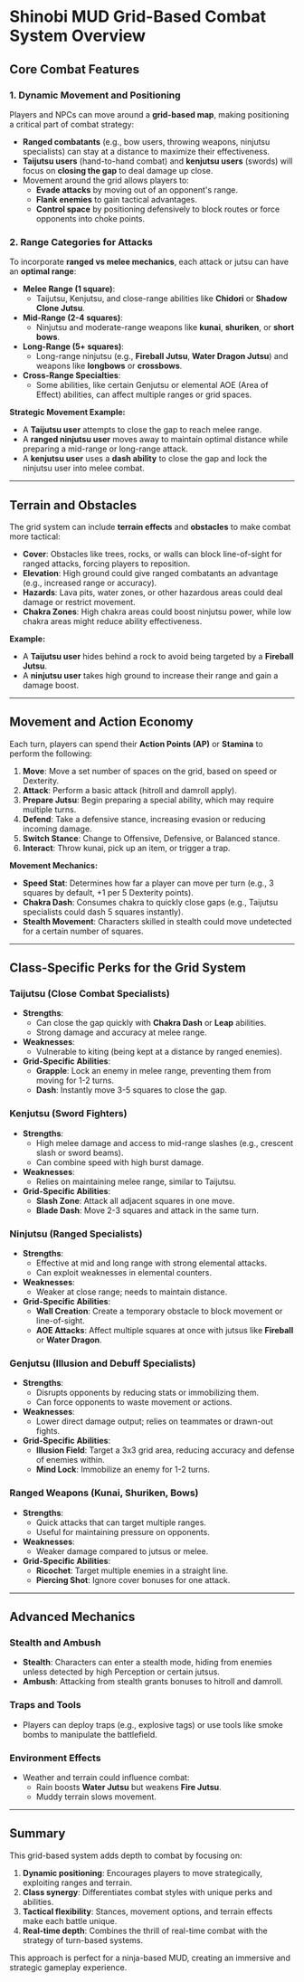 # Shinobi MUD Grid-Based Combat System Overview

## Core Combat Features

### 1. Dynamic Movement and Positioning
Players and NPCs can move around a **grid-based map**, making positioning a critical part of combat strategy:
- **Ranged combatants** (e.g., bow users, throwing weapons, ninjutsu specialists) can stay at a distance to maximize their effectiveness.
- **Taijutsu users** (hand-to-hand combat) and **kenjutsu users** (swords) will focus on **closing the gap** to deal damage up close.
- Movement around the grid allows players to:
  - **Evade attacks** by moving out of an opponent's range.
  - **Flank enemies** to gain tactical advantages.
  - **Control space** by positioning defensively to block routes or force opponents into choke points.

### 2. Range Categories for Attacks
To incorporate **ranged vs melee mechanics**, each attack or jutsu can have an **optimal range**:
- **Melee Range (1 square)**:
  - Taijutsu, Kenjutsu, and close-range abilities like **Chidori** or **Shadow Clone Jutsu**.
- **Mid-Range (2-4 squares)**:
  - Ninjutsu and moderate-range weapons like **kunai**, **shuriken**, or **short bows**.
- **Long-Range (5+ squares)**:
  - Long-range ninjutsu (e.g., **Fireball Jutsu**, **Water Dragon Jutsu**) and weapons like **longbows** or **crossbows**.
- **Cross-Range Specialties**:
  - Some abilities, like certain Genjutsu or elemental AOE (Area of Effect) abilities, can affect multiple ranges or grid spaces.

**Strategic Movement Example:**
- A **Taijutsu user** attempts to close the gap to reach melee range.
- A **ranged ninjutsu user** moves away to maintain optimal distance while preparing a mid-range or long-range attack.
- A **kenjutsu user** uses a **dash ability** to close the gap and lock the ninjutsu user into melee combat.

---

## Terrain and Obstacles
The grid system can include **terrain effects** and **obstacles** to make combat more tactical:
- **Cover**: Obstacles like trees, rocks, or walls can block line-of-sight for ranged attacks, forcing players to reposition.
- **Elevation**: High ground could give ranged combatants an advantage (e.g., increased range or accuracy).
- **Hazards**: Lava pits, water zones, or other hazardous areas could deal damage or restrict movement.
- **Chakra Zones**: High chakra areas could boost ninjutsu power, while low chakra areas might reduce ability effectiveness.

**Example:**
- A **Taijutsu user** hides behind a rock to avoid being targeted by a **Fireball Jutsu**.
- A **ninjutsu user** takes high ground to increase their range and gain a damage boost.

---

## Movement and Action Economy
Each turn, players can spend their **Action Points (AP)** or **Stamina** to perform the following:
1. **Move**: Move a set number of spaces on the grid, based on speed or Dexterity.
2. **Attack**: Perform a basic attack (hitroll and damroll apply).
3. **Prepare Jutsu**: Begin preparing a special ability, which may require multiple turns.
4. **Defend**: Take a defensive stance, increasing evasion or reducing incoming damage.
5. **Switch Stance**: Change to Offensive, Defensive, or Balanced stance.
6. **Interact**: Throw kunai, pick up an item, or trigger a trap.

**Movement Mechanics:**
- **Speed Stat**: Determines how far a player can move per turn (e.g., 3 squares by default, +1 per 5 Dexterity points).
- **Chakra Dash**: Consumes chakra to quickly close gaps (e.g., Taijutsu specialists could dash 5 squares instantly).
- **Stealth Movement**: Characters skilled in stealth could move undetected for a certain number of squares.

---

## Class-Specific Perks for the Grid System

### Taijutsu (Close Combat Specialists)
- **Strengths**:
  - Can close the gap quickly with **Chakra Dash** or **Leap** abilities.
  - Strong damage and accuracy at melee range.
- **Weaknesses**:
  - Vulnerable to kiting (being kept at a distance by ranged enemies).
- **Grid-Specific Abilities**:
  - **Grapple**: Lock an enemy in melee range, preventing them from moving for 1-2 turns.
  - **Dash**: Instantly move 3-5 squares to close the gap.

### Kenjutsu (Sword Fighters)
- **Strengths**:
  - High melee damage and access to mid-range slashes (e.g., crescent slash or sword beams).
  - Can combine speed with high burst damage.
- **Weaknesses**:
  - Relies on maintaining melee range, similar to Taijutsu.
- **Grid-Specific Abilities**:
  - **Slash Zone**: Attack all adjacent squares in one move.
  - **Blade Dash**: Move 2-3 squares and attack in the same turn.

### Ninjutsu (Ranged Specialists)
- **Strengths**:
  - Effective at mid and long range with strong elemental attacks.
  - Can exploit weaknesses in elemental counters.
- **Weaknesses**:
  - Weaker at close range; needs to maintain distance.
- **Grid-Specific Abilities**:
  - **Wall Creation**: Create a temporary obstacle to block movement or line-of-sight.
  - **AOE Attacks**: Affect multiple squares at once with jutsus like **Fireball** or **Water Dragon**.

### Genjutsu (Illusion and Debuff Specialists)
- **Strengths**:
  - Disrupts opponents by reducing stats or immobilizing them.
  - Can force opponents to waste movement or actions.
- **Weaknesses**:
  - Lower direct damage output; relies on teammates or drawn-out fights.
- **Grid-Specific Abilities**:
  - **Illusion Field**: Target a 3x3 grid area, reducing accuracy and defense of enemies within.
  - **Mind Lock**: Immobilize an enemy for 1-2 turns.

### Ranged Weapons (Kunai, Shuriken, Bows)
- **Strengths**:
  - Quick attacks that can target multiple ranges.
  - Useful for maintaining pressure on opponents.
- **Weaknesses**:
  - Weaker damage compared to jutsus or melee.
- **Grid-Specific Abilities**:
  - **Ricochet**: Target multiple enemies in a straight line.
  - **Piercing Shot**: Ignore cover bonuses for one attack.

---

## Advanced Mechanics

### Stealth and Ambush
- **Stealth**: Characters can enter a stealth mode, hiding from enemies unless detected by high Perception or certain jutsus.
- **Ambush**: Attacking from stealth grants bonuses to hitroll and damroll.

### Traps and Tools
- Players can deploy traps (e.g., explosive tags) or use tools like smoke bombs to manipulate the battlefield.

### Environment Effects
- Weather and terrain could influence combat:
  - Rain boosts **Water Jutsu** but weakens **Fire Jutsu**.
  - Muddy terrain slows movement.

---

## Summary
This grid-based system adds depth to combat by focusing on:
1. **Dynamic positioning**: Encourages players to move strategically, exploiting ranges and terrain.
2. **Class synergy**: Differentiates combat styles with unique perks and abilities.
3. **Tactical flexibility**: Stances, movement options, and terrain effects make each battle unique.
4. **Real-time depth**: Combines the thrill of real-time combat with the strategy of turn-based systems.

This approach is perfect for a ninja-based MUD, creating an immersive and strategic gameplay experience.
